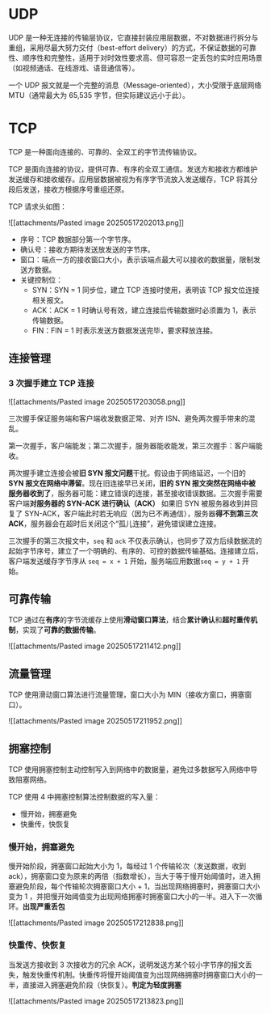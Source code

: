 # UDP

UDP 是一种无连接的传输层协议，它直接封装应用层数据，不对数据进行拆分与重组，采用尽最大努力交付（best-effort delivery）的方式，不保证数据的可靠性、顺序性和完整性，适用于对时效性要求高、但可容忍一定丢包的实时应用场景（如视频通话、在线游戏、语音通信等）。

一个 UDP 报文就是一个完整的消息（Message-oriented），大小受限于底层网络 MTU（通常最大为 65,535 字节，但实际建议远小于此）。
# TCP

TCP 是一种面向连接的、可靠的、全双工的字节流传输协议。

TCP 是面向连接的协议，提供可靠、有序的全双工通信。发送方和接收方都维护发送缓存和接收缓存。应用层数据被视为有序字节流放入发送缓存，TCP 将其分段后发送，接收方根据序号重组还原。

TCP 请求头如图：

![[attachments/Pasted image 20250517202013.png]]

- 序号：TCP 数据部分第一个字节序。
- 确认号：接收方期待发送放发送的字节序。
- 窗口：端点一方的接收窗口大小，表示该端点最大可以接收的数据量，限制发送方数据。
- 关键控制位：
	- SYN：SYN = 1 同步位，建立 TCP 连接时使用，表明该 TCP 报文位连接相关报文。
	- ACK：ACK = 1 时确认号有效，建立连接后传输数据时必须置为 1，表示传输数据。
	- FIN：FIN = 1 时表示发送方数据发送完毕，要求释放连接。
	
## 连接管理

### 3 次握手建立 TCP 连接

![[attachments/Pasted image 20250517203058.png]]

三次握手保证服务端和客户端收发数据正常、对齐 ISN、避免两次握手带来的混乱。

第一次握手，客户端能发；第二次握手，服务器能收能发，第三次握手：客户端能收。

两次握手建立连接会被**旧 SYN 报文问题**干扰。假设由于网络延迟，一个旧的 **SYN 报文在网络中滞留**。现在旧连接早已关闭，**旧的 SYN 报文突然在网络中被服务器收到了**，服务器可能：建立错误的连接，甚至接收错误数据。三次握手需要客户端**对服务器的 SYN-ACK 进行确认（ACK）** 如果旧 SYN 被服务器收到并回复了 SYN-ACK，客户端此时若无响应（因为已不再通信），服务器**得不到第三次 ACK**，服务器会在超时后关闭这个“孤儿连接”，避免错误建立连接。

三次握手的第三次报文中，`seq` 和 `ack` 不仅表示确认，也同步了双方后续数据流的起始字节序号，建立了一个明确的、有序的、可控的数据传输基础。连接建立后，客户端发送缓存字节序从 `seq = x + 1` 开始，服务端应用数据`seq = y + 1` 开始。

## 可靠传输

TCP 通过在**有序**的字节流缓存上使用**滑动窗口算法**，结合**累计确认**和**超时重传机制**，实现了**可靠的数据传输**。

![[attachments/Pasted image 20250517211412.png]]

## 流量管理

TCP 使用滑动窗口算法进行流量管理，窗口大小为 MIN（接收方窗口，拥塞窗口）。

![[attachments/Pasted image 20250517211952.png]]
## 拥塞控制

TCP 使用拥塞控制主动控制写入到网络中的数据量，避免过多数据写入网络中导致阻塞网络。

TCP 使用 4 中拥塞控制算法控制数据的写入量：

- 慢开始，拥塞避免
- 快重传，快恢复

### 慢开始，拥塞避免

慢开始阶段，拥塞窗口起始大小为 1，每经过 1 个传输轮次（发送数据，收到 ack），拥塞窗口变为原来的两倍（指数增长），当大于等于慢开始阈值时，进入拥塞避免阶段，每个传输轮次拥塞窗口大小 + 1，当出现网络拥塞时，拥塞窗口大小变为 1 ，并把慢开始阈值变为出现网络拥塞时拥塞窗口大小的一半。进入下一次循环。**出现严重丢包**

![[attachments/Pasted image 20250517212838.png]]

### 快重传、快恢复

当发送方接收到 3 次接收方的冗余 ACK，说明发送方某个较小字节序的报文丢失，触发快重传机制。快重传将慢开始阈值变为出现网络拥塞时拥塞窗口大小的一半，直接进入拥塞避免阶段（快恢复）。**判定为轻度拥塞**

![[attachments/Pasted image 20250517213823.png]]
